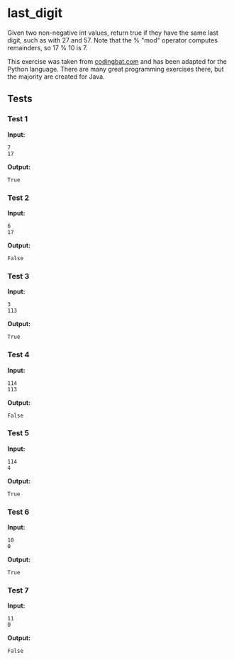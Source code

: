 # last_digit




Given two non-negative int values, return true if they have the same last digit, such as with 27 and 57. Note that the % "mod" operator computes remainders, so 17 % 10 is 7.

This exercise was taken from [codingbat.com](https://codingbat.com/prob/p125339) and has been adapted for the Python language. There are many great programming exercises there, but the majority are created for Java.






## Tests
### Test 1
**Input:**
```
7
17
```
**Output:**
```
True
```
### Test 2
**Input:**
```
6
17
```
**Output:**
```
False
```
### Test 3
**Input:**
```
3
113
```
**Output:**
```
True
```
### Test 4
**Input:**
```
114
113
```
**Output:**
```
False
```
### Test 5
**Input:**
```
114
4
```
**Output:**
```
True
```
### Test 6
**Input:**
```
10
0
```
**Output:**
```
True
```
### Test 7
**Input:**
```
11
0
```
**Output:**
```
False
```


